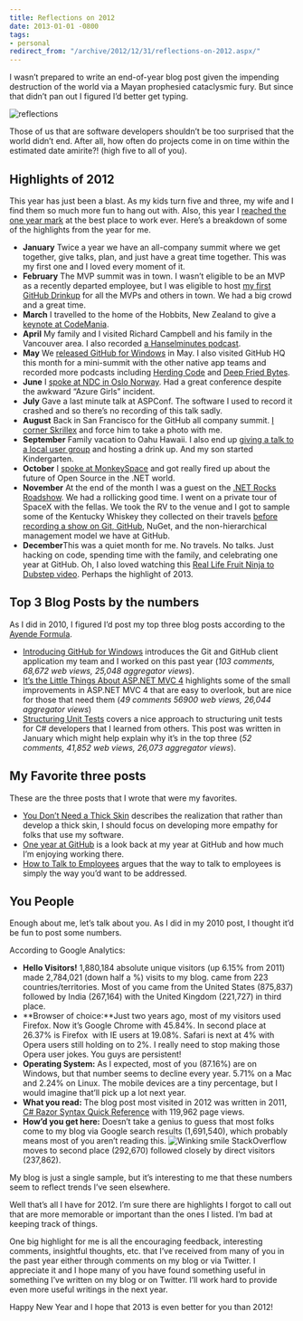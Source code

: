 ```yaml
---
title: Reflections on 2012
date: 2013-01-01 -0800
tags:
- personal
redirect_from: "/archive/2012/12/31/reflections-on-2012.aspx/"
---
```


I wasn’t prepared to write an end-of-year blog post given the impending
destruction of the world via a Mayan prophesied cataclysmic fury. But
since that didn’t pan out I figured I’d better get typing.

![reflections](https://haacked.com/images/haacked_com/WindowsLiveWriter/Reflections-on-2012_104D6/reflections_3.gif "reflections")

Those of us that are software developers shouldn’t be too surprised that
the world didn’t end. After all, how often do projects come in on time
within the estimated date amirite?! (high five to all of you).

Highlights of 2012
------------------

This year has just been a blast. As my kids turn five and three, my wife
and I find them so much more fun to hang out with. Also, this year I
[reached the one year
mark](https://haacked.com/archive/2012/12/07/one-year-at-github.aspx "One year at GitHub")
at the best place to work ever. Here’s a breakdown of some of the
highlights from the year for me.

-   **January** Twice a year we have an all-company summit where we get
    together, give talks, plan, and just have a great time together.
    This was my first one and I loved every moment of it.
-   **February** The MVP summit was in town. I wasn’t eligible to be an
    MVP as a recently departed employee, but I was eligible to host [my
    first GitHub
    Drinkup](https://haacked.com/archive/2012/02/23/github-drinkup-mvp-edition.aspx "GitHub Drinkp")
    for all the MVPs and others in town. We had a big crowd and a great
    time.
-   **March** I travelled to the home of the Hobbits, New Zealand to
    give a [keynote at
    CodeMania](https://haacked.com/archive/2012/08/27/codemania-love-to-code-keynote.aspx "Codemania keynote").
-   **April** My family and I visited Richard Campbell and his family in
    the Vancouver area. I also recorded [a Hanselminutes
    podcast](http://www.hanselminutes.com/312/aspnet-mvc-and-open-source-with-phil-haack "ASP.NET MVC and open source").
-   **May** We [released GitHub for
    Windows](https://haacked.com/archive/2012/05/21/introducing-github-for-windows.aspx "GitHub for Windows")
    in May. I also visited GitHub HQ this month for a mini-summit with
    the other native app teams and recorded more podcasts including
    [Herding Code](http://herdingcode.com/?p=384 "Herding Code") and
    [Deep Fried
    Bytes](http://deepfriedbytes.com/podcast/episode-86-announcing-github-for-windows/ "Deep Fried Bytes").
-   **June** I [spoke at NDC in Oslo
    Norway](https://haacked.com/archive/2012/06/19/talks-on-github-and-nuget.aspx "Talks on GitHub and NuGet").
    Had a great conference despite the awkward “Azure Girls” incident.
-   **July** Gave a last minute talk at ASPConf. The software I used to
    record it crashed and so there’s no recording of this talk sadly.
-   **August** Back in San Francisco for the GitHub all company summit.
    [I corner Skrillex](http://instagram.com/p/OSIylNNL1r/ "Skrillex")
    and force him to take a photo with me.
-   **September** Family vacation to Oahu Hawaii. I also end up [giving
    a talk to a local user
    group](https://haacked.com/archive/2012/09/05/git-and-github-talk-in-hawaii.aspx "Git and GitHub talk in Hawaii")
    and hosting a drink up. And my son started Kindergarten.
-   **October** I [spoke at
    MonkeySpace](https://haacked.com/archive/2012/10/21/monkeyspace-dotnet-oss.aspx "MonkeySpace")
    and got really fired up about the future of Open Source in the .NET
    world.
-   **November** At the end of the month I was a guest on the [.NET
    Rocks
    Roadshow](https://haacked.com/archive/2012/11/28/in-los-angeles-this-friday-for-net-rocks-roadshow.aspx ".NET Rocks Roadshow").
    We had a rollicking good time. I went on a private tour of SpaceX
    with the fellas. We took the RV to the venue and I got to sample
    some of the Kentucky Whiskey they collected on their travels [before
    recording a show on Git,
    GitHub](http://www.dotnetrocks.com/default.aspx?showNum=831 "Show #831"),
    NuGet, and the non-hierarchical management model we have at GitHub.
-   **December**This was a quiet month for me. No travels. No talks.
    Just hacking on code, spending time with the family, and celebrating
    one year at GitHub. Oh, I also loved watching this [Real Life Fruit
    Ninja to Dubstep
    video](http://www.youtube.com/watch?v=w-llZmPPNwU "Fruit Ninja in Real Life to Dubstep").
    Perhaps the highlight of 2013.

Top 3 Blog Posts by the numbers
-------------------------------

As I did in 2010, I figured I’d post my top three blog posts according
to the [Ayende
Formula](http://ayende.com/Blog/archive/2007/03/09/Calculating-most-popular-posts-with-SubText.aspx "Ayende Formula").

-   [Introducing GitHub for
    Windows](https://haacked.com/archive/2012/05/21/introducing-github-for-windows.aspx "Introducing GitHub for Windows")
    introduces the Git and GitHub client application my team and I
    worked on this past year (*103 comments, 68,672 web views, 25,048
    aggregator views*).
-   [It’s the Little Things About ASP.NET MVC
    4](https://haacked.com/archive/2012/03/11/itrsquos-the-little-things-about-asp-net-mvc-4.aspx "ASP.NET MVC 4 highlights")
    highlights some of the small improvements in ASP.NET MVC 4 that are
    easy to overlook, but are nice for those that need them (*49
    comments 56900 web views, 26,044 aggregator views*)
-   [Structuring Unit
    Tests](https://haacked.com/archive/2012/01/01/structuring-unit-tests.aspx "Structuring unit tests.")
    covers a nice approach to structuring unit tests for C\# developers
    that I learned from others. This post was written in January which
    might help explain why it’s in the top three (*52 comments, 41,852
    web views, 26,073 aggregator views*).

My Favorite three posts
-----------------------

These are the three posts that I wrote that were my favorites.

-   [You Don’t Need a Thick
    Skin](https://haacked.com/archive/2012/12/17/you-do-not-need-a-thick-skin.aspx "You don't need a thick skin")
    describes the realization that rather than develop a thick skin, I
    should focus on developing more empathy for folks that use my
    software.
-   [One year at
    GitHub](https://haacked.com/archive/2012/12/07/one-year-at-github.aspx "One year at GitHub")
    is a look back at my year at GitHub and how much I’m enjoying
    working there.
-   [How to Talk to
    Employees](https://haacked.com/archive/2012/08/03/how-to-talk-to-employees.aspx "How to talk to employees")
    argues that the way to talk to employees is simply the way you’d
    want to be addressed.

You People
----------

Enough about me, let’s talk about you. As I did in my 2010 post, I
thought it’d be fun to post some numbers.

According to Google Analytics:

-   **Hello Visitors!** 1,880,184 absolute unique visitors (up 6.15%
    from 2011) made 2,784,021 (down half a %) visits to my blog. came
    from 223 countries/territories. Most of you came from the United
    States (875,837) followed by India (267,164) with the United Kingdom
    (221,727) in third place.
-   **Browser of choice:**Just two years ago, most of my visitors used
    Firefox. Now it’s Google Chrome with 45.84%. In second place at
    26.37% is Firefox  with IE users at 19.08%. Safari is next at 4%
    with Opera users still holding on to 2%. I really need to stop
    making those Opera user jokes. You guys are persistent!
-   **Operating System:** As I expected, most of you (87.16%) are on
    Windows, but that number seems to decline every year. 5.71% on a Mac
    and 2.24% on Linux. The mobile devices are a tiny percentage, but I
    would imagine that’ll pick up a lot next year.
-   **What you read:** The blog post most visited in 2012 was written in
    2011, [C\# Razor Syntax Quick
    Reference](https://haacked.com/archive/2011/01/06/razor-syntax-quick-reference.aspx "Razor Syntax Quick Reference")
    with 119,962 page views.
-   **How’d you get here:** Doesn’t take a genius to guess that most
    folks come to my blog via Google search results (1,691,540), which
    probably means most of you aren’t reading this. ![Winking
    smile](https://haacked.com/images/haacked_com/WindowsLiveWriter/Year-In-Review-2010-Edition_12A01/wlEmoticon-winkingsmile_2.png)
    StackOverflow moves to second place (292,670) followed closely by
    direct visitors (237,862).

My blog is just a single sample, but it’s interesting to me that these
numbers seem to reflect trends I’ve seen elsewhere.

Well that’s all I have for 2012. I’m sure there are highlights I forgot
to call out that are more memorable or important than the ones I listed.
I’m bad at keeping track of things.

One big highlight for me is all the encouraging feedback, interesting
comments, insightful thoughts, etc. that I’ve received from many of you
in the past year either through comments on my blog or via Twitter. I
appreciate it and I hope many of you have found something useful in
something I’ve written on my blog or on Twitter. I’ll work hard to
provide even more useful writings in the next year.

Happy New Year and I hope that 2013 is even better for you than 2012!

